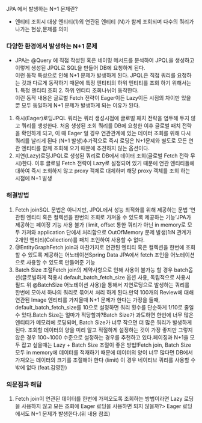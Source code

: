 JPA 에서 발생하는 N+1 문제란?

- 엔티티 조회시 대상 엔티티(1)외 연관된 엔티티 (N)가 함께 조회되며 다수의 쿼리가 나가는 현상,문제를 의미

### **다양한 환경에서 발생하는 N+1 문제**

- JPA는 @Query 에 직접 작성된 혹은 네이밍 메서드를 분석하여 JPQL을 생성하고 이렇게 생성된 JPQL로 SQL을 만들어 DB에 요청하게 된다.  
이런 동작 특성으로 인해 N+1 문제가 발생하게 된다. JPQL은 직접 쿼리를 요청하는 것과 다르게 동작하기 때문에 특정 엔티티의 하위 엔티티를 조회 하기 위해서는 1. 특정 엔티티 조회 2. 하위 엔티티 조회나뉘어 동작한다.  \
이런 동작 내용은 글로벌 Fetch 전략이 Eager이든 Lazy이든 시점의 차이만 있을 뿐 모두 동일하게 N+1 문제가 발생하게 되는 이유가 된다.  
1. 즉시(Eager)로딩JPQL 쿼리는 쿼리 생성시점에 글로벌 패치 전략을 염두해 두지 않고 쿼리를 생성한다. 처음 생성된 조회 쿼리를 DB에 요청한 이후 글로벌 패치 전략을 확인하게 되고, 이 때 Eager 일 경우 연관관계에 있는 데이터 조회를 위해 다시 쿼리를 날리게 된다 (N+1 발생)추가적으로 즉시 로딩은 N+1문제와 별도로 모든 연관 엔티티를 함께 조회해 오기 때문에 추천하지 않는 옵션이다.
2. 지연(Lazy)로딩JPQL로 생성된 쿼리로 DB에서 데이터 조회(글로벌 Fetch 전략 무시)한다. 이후 글로벌 Fetch 전략이 Lazy로 설정되어 있기 때문에 연관 엔티티들에 대하여 즉시 조회하지 않고 proxy 객체로 대체하며 해당 proxy 객체를 조회 하는 시점에 N+1 발생

### **해결방법**

1. Fetch joinSQL 문법은 아니지만, JPQL에서 성능 최적화를 위해 제공하는 문법 ‘연관된 엔티티 혹은 컬렉션을 한번의 조회로 가져올 수 있도록 제공하는 기능’JPA가 제공하는 페이징 기능 사용 불가 (limit, offset 통한 쿼리가 아닌 in memory로 모두 가져와 application 단에서 처리함으로 OutOfMemory 문제 발생)1:N 관계가 2개인 엔티티(Collection)를 패치 조인하여 사용할 수 없다.  
2. @EntityGraphFetch join과 마찬가지로 연관된 엔티티 혹은 컬렉션을 한번에 조회할 수 있도록 제공하는 어노테이션Spring Data JPA에서 fetch 조인을 어노테이션으로 사용할 수 있도록 만들어준 기능
3. Batch Size 조절Fetch join의 제약사항으로 인해 사용이 불가능 할 경우 batch옵션(글로벌하게 적용시 default_batch_fetch_size 옵션 사용, 독립적으로 사용시 필드 위 @BatchSize 어노테이션 사용)을 통해서 지연로딩으로 발생하는 쿼리를 한번에 모아서 하나의 쿼리로 묶어서 처리 하게 된다.만약 100개의 Review에 대해 연관된 Image 엔티티를 가져올때 N+1 문제가 한다는 가정을 둘때, default_batch_fetch_size를 10으로 설정하면 쿼리 횟수를 단순하게 1/10로 줄일 수 있다.Batch Size는 얼마가 적당할까?Batch Size가 과도하면 한번에 너무 많은 엔티티가 메모리에 로딩되며, Batch Size가 너무 작으면 더 많은 쿼리가 발생하게 된다. 조회할 데이터의 양을 미리 알고 적절하게 설정하는 것이 가장 좋지만 그렇지 않은 경우 100~1000 수준으로 설정하는 경우를 추천하고 있다.페이징과 N+1을 모두 잡고 싶을때는 Lazy + Batch Size 조절이 좋은 방법!Fetch join, Batch Size 모두 in memory에 데이터를 적재하기 때문에 데이터의 양이 너무 많다면 DB에서 가져오는 데이터의 크기를 조절해야 한다 (limit) 이 경우 네이티브 쿼리를 사용할 수 밖에 없다 (feat.김영한)

### **의문점과 해답**

1. Fetch join이 연관된 데이터를 한번에 가져오도록 조회하는 방법이라면 Lazy 로딩을 사용하지 않고 모든 조회에 Eager 로딩을 사용하면 되지 않을까?> Eager 로딩에서도 N+1 문제가 발생한다.(위 내용 참조)